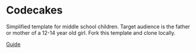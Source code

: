 # Codecakes
Simplified template for middle school children. Target audience is the father
or mother of a 12-14 year old girl. 
Fork this template and clone locally. 

[Guide](https://codetricity.github.io/codecakes-classic/)
